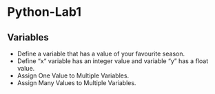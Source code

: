 # Python-Lab1

## Variables
- Define a variable that has a value of your favourite season.
- Define “x“ variable has an integer value and variable “y” has a float value.
- Assign One Value to Multiple Variables.
- Assign Many Values to Multiple Variables.
